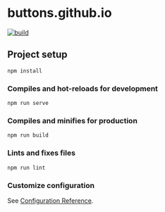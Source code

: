 # buttons.github.io

[![build](https://github.com/buttons/buttons.github.io/actions/workflows/build.yml/badge.svg)](https://github.com/buttons/buttons.github.io/actions/workflows/build.yml)

## Project setup
```
npm install
```

### Compiles and hot-reloads for development
```
npm run serve
```

### Compiles and minifies for production
```
npm run build
```

### Lints and fixes files
```
npm run lint
```

### Customize configuration
See [Configuration Reference](https://cli.vuejs.org/config/).

